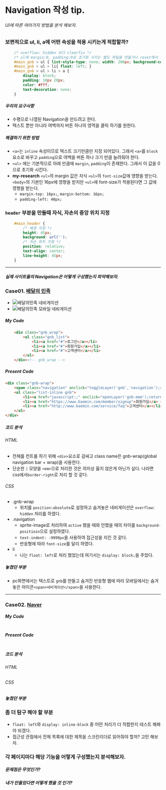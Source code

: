# Navigation 작성 tip.
###### UI에 따른 여러가지 방법을 분석 해보자.

### 보편적으로 ul, li, a에 어떤 속성을 적용 시키는게 적합할까?
```css
	/* overflow: hidden 보다 clearfix */ 
	/* ul에 margin:0, padding:0로 초기화 시키는 별도 파일을 만들거나 reset에서 적용하자. ex. common.css */
	#main_gnb > ul { list-style-type: none; width: 200px; background-color: #f1f1f1;}
	#main_gnb > ul > li{ float: left; }
	#main_gnb > ul > li > a {
		display: block;
		padding: 10px 20px;
		color: #fff;
		text-decoration: none;
	}
```
##### 우리의 요구사항
- 수평으로 나열된 Navigation을 만드려고 한다.
- 텍스트 뿐만 아니라 여백까지 버튼 하나의 영역을 클릭 하기를 원한다.

##### 해결하기 위한 방법
- `<a>`는 `inline` 속성이므로 텍스트 크기만큼만 지정 되어있다. 그래서 `<a>`를 `block` 요소로 바꾸고 `padding`으로 여백을 버튼 하나 크기 만큼 늘려줘야 한다.
- `<ul>` 에는 기본적으로 아래 만큼에 `margin`, `padding`이 존재한다. 그래서 이 값을 0으로 초기화 시킨다.
- **my-research** `<ul>`의 margin 값은 자식 `<ul>`의 `font-size`값에 영향을 받는다. `<body>`의 기본인 16px에 영향을 받지만 `<ul>`에 font-size가 적용된다면 그 값에 영향을 받는다.
	- `margin-top: 16px;`, `margin-bottom: 16px;`
	- `padding-left: 40px;` 

### `header` 부분을 만들때  자식, 자손의 중앙 위치 지정
```css
	#main_header { 
		/* 배경 지정 */
		height: 45px;
		background: url('');
		/* 자손 위치 지정 */
		position: relative;
		text-align: center;
		line-height: 45px;
	}
```

-----
##### 실제 사이트들의 Navigation은 어떻게 구성했는지 파악해보자.
### Case01. [배달의 민족](http://www.baemin.com/?gclid=CISfuM-epc4CFU0AvAodV3YEXQ)
- ![배달의민족 네비게이션](../../../images/research/bamin_nav.png)
- ![배달의민족 모바일 네비게이션](../../../images/research/bamin_mobile_nav.png)

##### My Code
```html
	<div class="gnb_wrap">
		<ul class="gnb_list">
			<li><a href="#">로그인</a></li>
			<li><a href="#">회원가입</a></li>
			<li><a href="#">고객센터</a></li>
		</ul>
	</div><!-- gnb_wrap -->
```

##### Present Code
```html
<div class="gnb-wrap">
	<span class="navigation" onclick="toggleLayer('gnb','navigation');return false;">네비게이션</span>
	<ul class="list-inline gnb">
		<li><a href="javascript:;" onclick="openLayer('gnb-mem');return false;">로그인</a> <em>|</em></li>
		<li><a href="https://www.baemin.com/member/signup">회원가입</a> <em>|</em></li>
		<li><a href="http://www.baemin.com/service/faq">고객센터</a></li>
	</ul>
</div>
```
##### 코드 분석 
###### HTML
- 전체를 컨트롤 하기 위해 `<div>`요소로 감싸고 class name은 gnb-wrap(global navigation bar + wrap)을 사용한다.
- 단순한 `|` 모양을 `<em>`으로 처리한 것은 의미상 옳지 않은게 아닌가 싶다. 나라면 css에서`border-right`로 처리 할 것 같다.

###### CSS
- .gnb-wrap
	- 위치를 `position:absolute`로 설정하고 숨겨놓은 네비게이션은 `overflow: hidden` 처리를 하였다. 
- .navigation
	- sprite-image로 처리하여 `active` 했을 때와 안했을 때의 차이를 `background-positioin`으로 설정하였다.
	- `text-indent: -9999px`을 사용하여 접근성을 지킨 것 같다.
	- 반응형에 따라 `font-size`를 달리 하였다.
- li
	- 나는 `float: left`로 처리 했었는데 여기서는 `display: block;`을 주었다. 


##### 놓쳤던 부분
- pc화면에서는 텍스트로 `gnb`를 만들고 숨겨진 반응형 웹에 따라 모바일에서는 숨겨놓은 아이콘`<span>네비게이션</span>`을 사용한다.

----
### Case02. [Naver](http://www.naver.com/)

##### My Code
```html

```
##### Present Code
```html

```

##### 코드 분석 
###### HTML

###### CSS

##### 놓쳤던 부분


### 좀 더 탐구 해야 할 부분
- `float: left`와 `display: inline-block` 중 어떤 처리가 더 적합한지 테스트 해봐야 되겠다.
- 접근성 관점에서 전체 목록에 대한 제목을 스크린리더로 읽어줘야 할까? 고민 해보자.

### 각 페이지마다 해당 기능을 어떻게 구성했는지 분석해보자.

##### 문제점은 무엇인가?
##### 내가 만들었다면 어떻게 했을 것 인가?